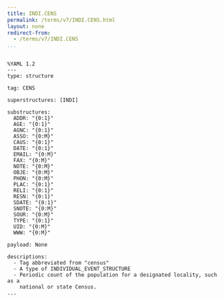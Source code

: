 ```yaml
---
title: INDI.CENS
permalink: /terms/v7/INDI.CENS.html
layout: none
redirect-from:
  - /terms/v7/INDI.CENS
...
```


```

%YAML 1.2
---
type: structure

tag: CENS

superstructures: [INDI]

substructures:
  ADDR: "{0:1}"
  AGE: "{0:1}"
  AGNC: "{0:1}"
  ASSO: "{0:M}"
  CAUS: "{0:1}"
  DATE: "{0:1}"
  EMAIL: "{0:M}"
  FAX: "{0:M}"
  NOTE: "{0:M}"
  OBJE: "{0:M}"
  PHON: "{0:M}"
  PLAC: "{0:1}"
  RELI: "{0:1}"
  RESN: "{0:1}"
  SDATE: "{0:1}"
  SNOTE: "{0:M}"
  SOUR: "{0:M}"
  TYPE: "{0:1}"
  UID: "{0:M}"
  WWW: "{0:M}"

payload: None

descriptions:
  - Tag abbreviated from "census"
  - A type of INDIVIDUAL_EVENT_STRUCTURE
  - Periodic count of the population for a designated locality, such as a
    national or state Census.
...

```